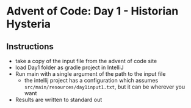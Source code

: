 # Advent of Code: Day 1 - Historian Hysteria
## Instructions
* take a copy of the input file from the advent of code site
* load Day1 folder as gradle project in IntelliJ
* Run main with a single argument of the path to the input file
  * the intellij project has a configuration which assumes `src/main/resources/day1input1.txt`, 
    but it can be wherever you want
* Results are written to standard out
